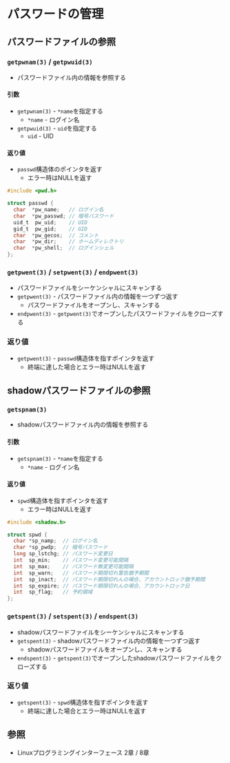 # パスワードの管理
## パスワードファイルの参照
### `getpwnam(3)` / `getpwuid(3)`
- パスワードファイル内の情報を参照する

#### 引数
- `getpwnam(3)` - `*name`を指定する
  - `*name` - ログイン名
- `getpwuid(3)` - `uid`を指定する
  - `uid` - UID

#### 返り値
- `passwd`構造体のポインタを返す
  - エラー時はNULLを返す

```c
#include <pwd.h>

struct passwd {
  char  *pw_name;   // ログイン名
  char  *pw_passwd; // 暗号パスワード
  uid_t  pw_uid;    // UID
  gid_t  pw_gid;    // GID
  char  *pw_gecos;  // コメント
  char  *pw_dir;    // ホームディレクトリ
  char  *pw_shell;  // ログインシェル
};
```

### `getpwent(3)` / `setpwent(3)` / `endpwent(3)`
- パスワードファイルをシーケンシャルにスキャンする
- `getpwent(3)` - パスワードファイル内の情報を一つずつ返す
  - パスワードファイルをオープンし、スキャンする
- `endpwent(3)` - `getpwent(3)`でオープンしたパスワードファイルをクローズする

### 返り値
- `getpwent(3)` - `passwd`構造体を指すポインタを返す
  - 終端に達した場合とエラー時はNULLを返す

## shadowパスワードファイルの参照
### `getspnam(3)`
- shadowパスワードファイル内の情報を参照する

#### 引数
- `getspnam(3)` - `*name`を指定する
  - `*name` - ログイン名

#### 返り値
- `spwd`構造体を指すポインタを返す
  - エラー時はNULLを返す

```c
#include <shadow.h>

struct spwd {
  char *sp_namp;  // ログイン名
  char *sp_pwdp;  // 暗号パスワード
  long sp_lstchg; // パスワード変更日
  int  sp_min;    // パスワード変更可能間隔
  int  sp_max;    // パスワード無変更可能間隔
  int  sp_warn;   // パスワード期限切れ警告猶予期間
  int  sp_inact;  // パスワード期限切れんの場合、アカウントロック猶予期間
  int  sp_expire; // パスワード期限切れんの場合、アカウントロック日
  int  sp_flag;   // 予約領域
};
```

### `getspent(3)` / `setspent(3)` / `endspent(3)`
- shadowパスワードファイルをシーケンシャルにスキャンする
- `getspent(3)` - shadowパスワードファイル内の情報を一つずつ返す
  - shadowパスワードファイルをオープンし、スキャンする
- `endspent(3)` - `getspent(3)`でオープンしたshadowパスワードファイルをクローズする

### 返り値
- `getspent(3)` - `spwd`構造体を指すポインタを返す
  - 終端に達した場合とエラー時はNULLを返す

## 参照
- Linuxプログラミングインターフェース 2章 / 8章

